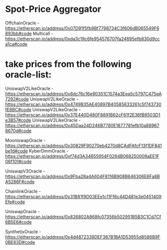 # Spot-Price Aggregator
OffchainOracle - https://etherscan.io/address/0x07D91f5fb9Bf7798734C3f606dB065549F6893bb#code
Multicall - https://etherscan.io/address/0xda3c19c6fe954576707fa24695efb830d9cca1ca#code

# take prices from the following oracle-list:

UniswapV2LikeOracle - https://etherscan.io/address/0x8dc76c16e90351C1574a3Eea5c5797C475eA7292#code
UniswapV2LikeOracle - https://etherscan.io/address/0x4749B35AE40897B40585633261c5f743730fE8BC#code
UniswapV2LikeOracle - https://etherscan.io/address/0x37E440D480F8891B62cF61f2E36fB9503D1e3B57#code
UniswapV2LikeOracle - https://etherscan.io/address/0x45Daa24D246B7780E1877781efb10a889678670d#code

MooniswapOracle - https://etherscan.io/address/0x30829F90270eb4270d8CAdFAfcF13f1DF841be1d#code
KyberDmmOracle - https://etherscan.io/address/0xf74d3A34655954F0264B068250009aEE1F06f101#code

UniswapV3Oracle - https://etherscan.io/address/0x9Fba28a4A604F8116B908B646306E6Fa8BA5286F#code

ChainlinkOracle - https://etherscan.io/address/0x31B81f9D03EEe1c11Ff6c44D481e3e0451409Efe#code

UniswapOracle - https://etherscan.io/address/0x826802A868fc07356b502951B5B3C1Cd7Cf6B5E6#code

SynthetixOracle - https://etherscan.io/address/0x4d4872339DEF367B1BA1D53955d8586B9F0BE63D#code



